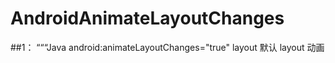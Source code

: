 # AndroidAnimateLayoutChanges

##1： “““Java android:animateLayoutChanges="true" layout     默认 layout 动画 
